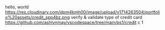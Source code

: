 hello, world
https://res.cloudinary.com/dpm4kmh00/image/upload/v1714263504/portfolio%20assets/credit_spp4bz.png
verify & validate type of credit card
https://github.com/ashlynmay/vscodespace/tree/main/ps1/credit
c
1